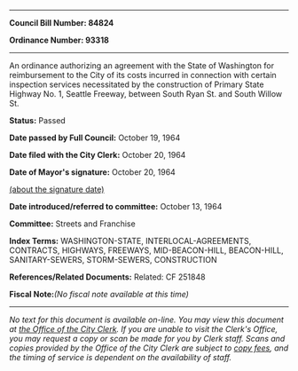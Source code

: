 

********

**Council Bill Number: 84824**
   
**Ordinance Number: 93318**
********

 An ordinance authorizing an agreement with the State of Washington for reimbursement to the City of its costs incurred in connection with certain inspection services necessitated by the construction of Primary State Highway No. 1, Seattle Freeway, between South Ryan St. and South Willow St.

**Status:** Passed
   
**Date passed by Full Council:** October 19, 1964
   
**Date filed with the City Clerk:** October 20, 1964
   
**Date of Mayor's signature:** October 20, 1964
   
[(about the signature date)](/~public/approvaldate.htm)
   
   
   
**Date introduced/referred to committee:** October 13, 1964
   
**Committee:** Streets and Franchise
   
   
**Index Terms:** WASHINGTON-STATE, INTERLOCAL-AGREEMENTS, CONTRACTS, HIGHWAYS, FREEWAYS, MID-BEACON-HILL, BEACON-HILL, SANITARY-SEWERS, STORM-SEWERS, CONSTRUCTION

**References/Related Documents:** Related: CF 251848

**Fiscal Note:**_(No fiscal note available at this time)_
********

_No text for this document is available on-line. You may view this document at [the Office of the City Clerk](http://www.seattle.gov/leg/clerk/contactUs.htm). If you are unable to visit the Clerk's Office, you may request a copy or scan be made for you by Clerk staff. Scans and copies provided by the Office of the City Clerk are subject to [copy fees](http://clerk.seattle.gov/~public/clerkfees.htm), and the timing of service is dependent on the availability of staff._

